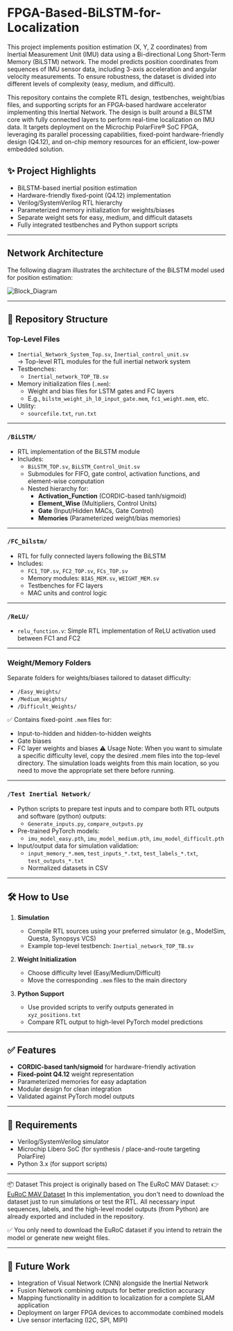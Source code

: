 # FPGA-Based-BiLSTM-for-Localization

This project implements position estimation (X, Y, Z coordinates) from Inertial Measurement Unit (IMU) data using a Bi-directional Long Short-Term Memory (BiLSTM) network. The model predicts position coordinates from sequences of IMU sensor data, including 3-axis acceleration and angular velocity measurements. To ensure robustness, the dataset is divided into different levels of complexity (easy, medium, and difficult).

This repository contains the complete RTL design, testbenches, weight/bias files, and supporting scripts for an FPGA-based hardware accelerator implementing this Inertial Network. The design is built around a BiLSTM core with fully connected layers to perform real-time localization on IMU data. It targets deployment on the Microchip PolarFire® SoC FPGA, leveraging its parallel processing capabilities, fixed-point hardware-friendly design (Q4.12), and on-chip memory resources for an efficient, low-power embedded solution.

## ✨ Project Highlights
- BiLSTM-based inertial position estimation
- Hardware-friendly fixed-point (Q4.12) implementation
- Verilog/SystemVerilog RTL hierarchy
- Parameterized memory initialization for weights/biases
- Separate weight sets for easy, medium, and difficult datasets
- Fully integrated testbenches and Python support scripts

---

## Network Architecture
The following diagram illustrates the architecture of the BiLSTM model used for position estimation:

![Block_Diagram](https://github.com/user-attachments/assets/6de97adc-6e68-434c-93c4-3af0c82c621c)

---

## 📂 Repository Structure

### Top-Level Files
- `Inertial_Network_System_Top.sv`, `Inertial_control_unit.sv`  
  → Top-level RTL modules for the full inertial network system  
- Testbenches:  
  - `Inertial_network_TOP_TB.sv`
- Memory initialization files (`.mem`):  
  - Weight and bias files for LSTM gates and FC layers  
  - E.g., `bilstm_weight_ih_l0_input_gate.mem`, `fc1_weight.mem`, etc.  
- Utility:  
  - `sourcefile.txt`, `run.txt`

---

### `/BiLSTM/`
- RTL implementation of the BiLSTM module  
- Includes:  
  - `BiLSTM_TOP.sv`, `BiLSTM_Control_Unit.sv`  
  - Submodules for FIFO, gate control, activation functions, and element-wise computation  
  - Nested hierarchy for:
    - **Activation_Function** (CORDIC-based tanh/sigmoid)
    - **Element_Wise** (Multipliers, Control Units)
    - **Gate** (Input/Hidden MACs, Gate Control)
    - **Memories** (Parameterized weight/bias memories)

---

### `/FC_bilstm/`
- RTL for fully connected layers following the BiLSTM
- Includes:  
  - `FC1_TOP.sv`, `FC2_TOP.sv`, `FCs_TOP.sv`  
  - Memory modules: `BIAS_MEM.sv`, `WEIGHT_MEM.sv`  
  - Testbenches for FC layers
  - MAC units and control logic

---

### `/ReLU/`
- `relu_function.v`: Simple RTL implementation of ReLU activation used between FC1 and FC2

---

### Weight/Memory Folders
Separate folders for weights/biases tailored to dataset difficulty:

- `/Easy_Weights/`
- `/Medium_Weights/`
- `/Difficult_Weights/`

✅ Contains fixed-point `.mem` files for:  
  - Input-to-hidden and hidden-to-hidden weights  
  - Gate biases  
  - FC layer weights and biases
⚠️ Usage Note:
When you want to simulate a specific difficulty level, copy the desired .mem files into the top-level directory. The simulation loads weights from this main location, so you need to move the appropriate set there before running.

---

### `/Test Inertial Network/`
- Python scripts to prepare test inputs and to compare both RTL outputs and software (python) outputs:
  - `Generate_inputs.py`, `compare_outputs.py`
- Pre-trained PyTorch models:
  - `imu_model_easy.pth`, `imu_model_medium.pth`, `imu_model_difficult.pth`
- Input/output data for simulation validation:
  - `input_memory_*.mem`, `test_inputs_*.txt`, `test_labels_*.txt`, `test_outputs_*.txt`
  - Normalized datasets in CSV

---

## 🛠️ How to Use
1. **Simulation**  
   - Compile RTL sources using your preferred simulator (e.g., ModelSim, Questa, Synopsys VCS)  
   - Example top-level testbench: `Inertial_network_TOP_TB.sv`  

2. **Weight Initialization**  
   - Choose difficulty level (Easy/Medium/Difficult)
   - Move the corresponding `.mem` files to the main directory  

3. **Python Support**  
   - Use provided scripts to verify outputs generated in `xyz_positions.txt`
   - Compare RTL output to high-level PyTorch model predictions

---

## ✅ Features
- **CORDIC-based tanh/sigmoid** for hardware-friendly activation
- **Fixed-point Q4.12** weight representation
- Parameterized memories for easy adaptation
- Modular design for clean integration
- Validated against PyTorch model outputs

---

## 📌 Requirements
- Verilog/SystemVerilog simulator
- Microchip Libero SoC (for synthesis / place-and-route targeting PolarFire)
- Python 3.x (for support scripts)

---

📦 Dataset
This project is originally based on The EuRoC MAV Dataset:
👉 [EuRoC MAV Dataset](https://projects.asl.ethz.ch/datasets/doku.php?id=kmavvisualinertialdatasets)
In this implementation, you don't need to download the dataset just to run simulations or test the RTL. All necessary input sequences, labels, and the high-level model outputs (from Python) are already exported and included in the repository.

✅ You only need to download the EuRoC dataset if you intend to retrain the model or generate new weight files.

---

## 🎯 Future Work
- Integration of Visual Network (CNN) alongside the Inertial Network
- Fusion Network combining outputs for better prediction accuracy
- Mapping functionality in addition to localization for a complete SLAM application
- Deployment on larger FPGA devices to accommodate combined models
- Live sensor interfacing (I2C, SPI, MIPI)
